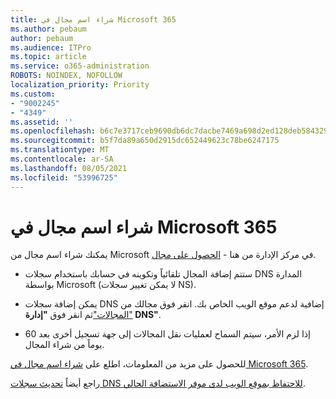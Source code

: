 ```yaml
---
title: شراء اسم مجال في Microsoft 365
ms.author: pebaum
author: pebaum
ms.audience: ITPro
ms.topic: article
ms.service: o365-administration
ROBOTS: NOINDEX, NOFOLLOW
localization_priority: Priority
ms.custom:
- "9002245"
- "4349"
ms.assetid: ''
ms.openlocfilehash: b6c7e3717ceb9690db6dc7dacbe7469a698d2ed128deb5843291687814ba302e
ms.sourcegitcommit: b5f7da89a650d2915dc652449623c78be6247175
ms.translationtype: MT
ms.contentlocale: ar-SA
ms.lasthandoff: 08/05/2021
ms.locfileid: "53996725"
---
```

# <a name="buy-a-domain-name-in-microsoft-365"></a>شراء اسم مجال في Microsoft 365

يمكنك شراء اسم مجال من Microsoft في مركز الإدارة من هنا - [الحصول على مجال](https://admin.microsoft.com/Domains/Buy).

- ستتم إضافة المجال تلقائياً وتكوينه في حسابك باستخدام سجلات DNS المدارة بواسطة Microsoft (لا يمكن تغيير سجلات NS).

- يمكن إضافة سجلات DNS إضافية لدعم موقع الويب الخاص بك.  انقر فوق مجالك من ["المجالات"](https://admin.microsoft.com/AdminPortal/Home#/Domains)ثم انقر فوق **"إدارة DNS"**.

- إذا لزم الأمر، سيتم السماح لعمليات نقل المجالات إلى جهة تسجيل أخرى بعد 60 يوماً من شراء المجال.

للحصول على مزيد من المعلومات، اطلع على [شراء اسم مجال في Microsoft 365](https://docs.microsoft.com/microsoft-365/admin/get-help-with-domains/buy-a-domain-name?view=o365-worldwide).

راجع أيضاً [تحديث سجلات DNS للاحتفاظ بموقع الويب لدى موفر الاستضافة الحالي](https://docs.microsoft.com/alchemyinsights/update-dns-records-to-keep-your-website-with-your-current-hosting-provider-0).
